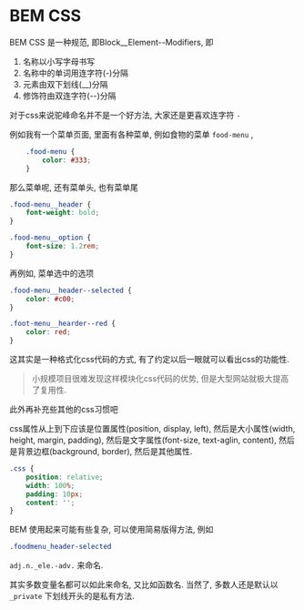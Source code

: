 <!--
Created: Mon Aug 26 2019 15:19:19 GMT+0800 (China Standard Time)
Modified: Mon Aug 26 2019 15:19:19 GMT+0800 (China Standard Time)
-->
# BEM CSS

BEM CSS 是一种规范, 即Block__Element--Modifiers, 即

1. 名称以小写字母书写
2. 名称中的单词用连字符(-)分隔
3. 元素由双下划线(__)分隔
4. 修饰符由双连字符(--)分隔

对于css来说驼峰命名并不是一个好方法, 大家还是更喜欢连字符 `-` 

例如我有一个菜单页面, 里面有各种菜单, 例如食物的菜单 `food-menu` , 

``` css
    .food-menu {
        color: #333;
    }
```

那么菜单呢, 还有菜单头, 也有菜单尾

``` css
.food-menu__header {
    font-weight: bold;
}

.food-menu__option {
    font-size: 1.2rem;
}
```

再例如, 菜单选中的选项

``` css
.food-menu__header--selected {
    color: #c00;
}

.foot-menu__hearder--red {
    color: red;
}
```

这其实是一种格式化css代码的方式, 有了约定以后一眼就可以看出css的功能性. 

> 小规模项目很难发现这样模块化css代码的优势, 但是大型网站就极大提高了复用性.

此外再补充些其他的css习惯吧

css属性从上到下应该是位置属性(position, display, left), 然后是大小属性(width, height, margin, padding), 然后是文字属性(font-size, text-aglin, content), 然后是背景边框(background, border), 然后是其他属性. 

``` css
.css {
    position: relative;
    width: 100%;
    padding: 10px;
    content: '';
}
```

BEM 使用起来可能有些复杂, 可以使用简易版得方法, 例如

``` css
.foodmenu_header-selected
```

`adj.n._ele.-adv.` 来命名. 

其实多数变量名都可以如此来命名, 又比如函数名. 当然了, 多数人还是默认以 `_private` 下划线开头的是私有方法. 

